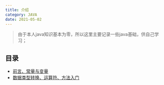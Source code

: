 ```yaml
---
title: 介绍
category: JAVA
date: 2021-05-02
---
```


> 由于本人java知识基本为零，所以这里主要记录一些java基础，供自己学习；

## 目录

- [前言、常量与变量](05_前言、常量与变量.md)
- [数据类型转换、运算符、方法入门](10_数据类型转换、运算符、方法入门.md)

